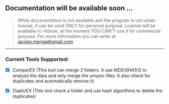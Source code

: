 Documentation will be available soon ...
-----------
>While documentation is not available and the program is not under license, it can be used ONLY for personal purpose. License will be available in >future, at the moment YOU CAN'T use it for commercial purpose. For more information you can write at: jacopo.menga@gmail.com
-----------
### Current Tools Supported:

- [x] ComparEX (This tool can merge 2 folders. It use MD5/SHA512 to analyze the data and only merge the unsync files. It also check for duplicates and automatically remove it)

- [x] DuplicEX (This tool check a folder and use hash algorithms to delete the duplicates)